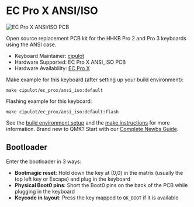 # EC Pro X ANSI/ISO

![EC Pro X ANSI/ISO PCB](https://i.imgur.com/TYhUrV0h.png)

Open source replacement PCB kit for the HHKB Pro 2 and Pro 3 keyboards using the ANSI case.

* Keyboard Maintainer: [cipulot](https://github.com/cipulot)
* Hardware Supported: EC Pro X ANSI_ISO PCB
* Hardware Availability: [EC Pro X](https://github.com/cipulot/EC-Pro-X)

Make example for this keyboard (after setting up your build environment):

    make cipulot/ec_prox/ansi_iso:default

Flashing example for this keyboard:

    make cipulot/ec_prox/ansi_iso:default:flash

See the [build environment setup](https://docs.qmk.fm/#/getting_started_build_tools) and the [make instructions](https://docs.qmk.fm/#/getting_started_make_guide) for more information. Brand new to QMK? Start with our [Complete Newbs Guide](https://docs.qmk.fm/#/newbs).

## Bootloader

Enter the bootloader in 3 ways:

* **Bootmagic reset**: Hold down the key at (0,0) in the matrix (usually the top left key or Escape) and plug in the keyboard
* **Physical Boot0 pins**: Short the Boot0 pins on the back of the PCB while plugging in the keyboard
* **Keycode in layout**: Press the key mapped to `QK_BOOT` if it is available
